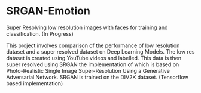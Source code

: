 # SRGAN-Emotion
Super Resolving low resolution images with faces for training and classification. (In Progress)

This project involves comparison of the performance of low resolution dataset and a super resolved dataset on Deep Learning Models. The low res dataset is created using YouTube videos and labelled. This data is then super resolved using SRGAN the implementation of which is based on Photo-Realistic Single Image Super-Resolution Using a Generative Adversarial Network. SRGAN is trained on the DIV2K dataset. (Tensorflow based implementation) 
